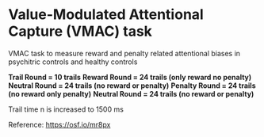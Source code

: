 # Value-Modulated Attentional Capture (VMAC) task

VMAC task to measure reward and penalty related attentional biases in psychitric controls and healthy controls

<b>Trail Round = 10 trails</b>
<b>Reward Round = 24 trails (only reward no penalty)</b>
<b>Neutral Round  = 24 trails (no reward or penalty)</b>
<b>Penalty Round = 24 trails (no reward only penalty)</b>
<b>Neutral Round = 24 trails (no reward or penalty)</b>

Trail time n is increased to 1500 ms

Reference: https://osf.io/mr8px
